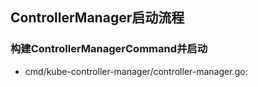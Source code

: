 ## ControllerManager启动流程
### 构建ControllerManagerCommand并启动
* cmd/kube-controller-manager/controller-manager.go:
